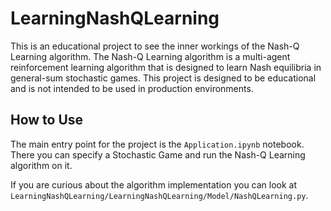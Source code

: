 # LearningNashQLearning

This is an educational project to see the inner workings of the Nash-Q Learning algorithm. The Nash-Q Learning algorithm is a multi-agent reinforcement learning algorithm that is designed to learn Nash equilibria in general-sum stochastic games. This project is designed to be educational and is not intended to be used in production environments.

## How to Use

The main entry point for the project is the `Application.ipynb` notebook. There you can specify a Stochastic Game and run the Nash-Q Learning algorithm on it.

If you are curious about the algorithm implementation you can look at `LearningNashQLearning/LearningNashQLearning/Model/NashQLearning.py`.
